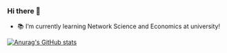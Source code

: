 ### Hi there 👋

- :books: I’m currently learning Network Science and Economics at university!

[![Anurag's GitHub stats](https://github-readme-stats.vercel.app/api?username=Nagayu71&count_private=true&theme=github_dark)](https://github.com/anuraghazra/github-readme-stats)

<!--
[![Top Langs](https://github-readme-stats.vercel.app/api/top-langs/?username=Nagayu71&theme=github_dark)](https://github.com/anuraghazra/github-readme-stats)
-->

<!--
**Nagayu71/Nagayu71** is a ✨ _special_ ✨ repository because its `README.md` (this file) appears on your GitHub profile.

Here are some ideas to get you started:

-->
